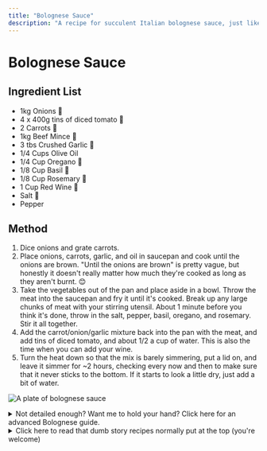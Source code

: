 ```yaml
---
title: "Bolognese Sauce"
description: "A recipe for succulent Italian bolognese sauce, just like my Dad taught me to make."
---
```


# Bolognese Sauce

## Ingredient List

- 1kg Onions 🧅
- 4 x 400g tins of diced tomato 🍅
- 2 Carrots 🥕
- 1kg Beef Mince 🥩
- 3 tbs Crushed Garlic 🧄
- 1/4 Cups Olive Oil
- 1/4 Cup Oregano 🌿
- 1/8 Cup Basil 🌿
- 1/8 Cup Rosemary 🌿
- 1 Cup Red Wine 🍷
- Salt 🧂
- Pepper

## Method

1. Dice onions and grate carrots.
2. Place onions, carrots, garlic, and oil in saucepan and cook until the onions are brown. "Until the onions are brown" is pretty vague, but honestly it doesn't really matter how much they're cooked as long as they aren't burnt. 😊
3. Take the vegetables out of the pan and place aside in a bowl. Throw the meat into the saucepan and fry it until it's cooked. Break up any large chunks of meat with your stirring utensil. About 1 minute before you think it's done, throw in the salt, pepper, basil, oregano, and rosemary. Stir it all together.
4. Add the carrot/onion/garlic mixture back into the pan with the meat, and add tins of diced tomato, and about 1/2 a cup of water. This is also the time when you can add your wine.
5. Turn the heat down so that the mix is barely simmering, put a lid on, and leave it simmer for ~2 hours, checking every now and then to make sure that it never sticks to the bottom. If it starts to look a little dry, just add a bit of water.

![A plate of bolognese sauce](/images/recipes/bolognese_sauce.jpg)

<details>
<summary>
Not detailed enough? Want me to hold your hand? Click here for an advanced Bolognese guide.
</summary>

# More Detailed Recipe

Bolognese sauce is probably the easiest pasta sauce to make, and there are an infinite number of different ways to make it. I love tasting the differences between other people's sauces to my own, and often I don't think theirs is any better or worse than mine, just... different. I've started thinking about Bolognese sauce as a food that exists in some sort of N-dimensional food-space, where the N variables consist of things like how much of each ingredient there is, how you chop them up, how long you cook them for, etc. For example, if I simmer the sauce for 30 minutes, I'll get a wetter, fresher, red sauce. Delicious. If I let it simmer for 5 hours, occasionally topping it up with water when it gets dry, I'll end up with a thicker, richer, dark red sauce. Also delicious. "How long should I simmer it" is only one of the many sliders in the control room of the average pasta-sauce-maker's brain (albiet one of the most impactful ones), and below I will attempt to detail the max and min of a few of these sliders. This way, I not only give you a "recipe for bolognese" but also a comprehensive mapping of the "Bolognese Zone" in the N-dimensional food-space.

## Detailed Ingredients

- Onions 🧅 - To be honest, I always just put in 1kg because that's the size of the big bag at the shops. I'm sure the range here is enormous, but I don't know.
- Diced Tomato 🍅 - Between 2 and 5 400g tins.
- Carrots 🥕 - Between 0 and 4 carrots
- Meat 🥩 - I typically use 1kg Beef Mince. You can use a 1:1 Pork:Beef split if you want.
- Garlic 🧄 - 3 tbs of Crushed Garlic
- Olive Oil 🧈 - Just add enough to coat the vegetables. I only really add it because you can't caramelise onions without it.
- Salt 🧂 - To taste
- Pepper - To taste

For all herbs, I'm yet to hit an upper limit where the pasta becomes bad because there is too much. I've also made pasta when I've been missing one or two of them, and they turned out fine. I do think you need at least one of these three though, or it just won't taste Italian.

- Oregano 🌿
- Basil 🌿
- Rosemary 🌿

Optional Extras:

- Wine 🍷 - 0 to 1/2 a bottle. I normally use none, but that wine flavour can be nice too. Red or white, it doesn't matter. Stop lying to yourself and pretending you can tell the difference. The main difference in pasta sauce is that red wine makes the pasta an appetising dark red.
- Butter 🧈 - Between 0g and 250g of butter and honestly I don't think I could really tell the difference. I don't really think it's worth it.

Optional extras that you shouldn't tell your Italian friends about:

- Cheese 🧀 - Throw a handful of cheddar in there, and don't tell anyone. I dare you.
- Tomato Sauce - Tomato sauce is kinda like tomato paste + sugar, no?
- MSG - To taste. Similar to salt, if you can taste the MSG, you've added too much. One or two teaspoons is enough.
- Chilli Flakes 🌶️ - If you don't want to add a lot of pepper to add some spicy notes, you can use a few chilli flakes instead. If you can tell it's spicy, you've added too much.
- Sugar - I've added sugar before, and so long as you don't notice it's in there, it's fine. It's easy to completely ruin the dish by adding sugar though, and I'd personally rather just caramelise the onions more, and simmer longer to get a richer sauce.

## Detailed Method

1. Chop vegetables:
   - Normally, I dice the onions, grate the carrots, and use crushed garlic. If you want, you can cut the onion into strips for fun. I've never tried doing anything other that grating the carrot, and probably don't want to. You want the carrot to essentially disintegrate so you forget you're eating carrot. If you chopped it finely, I think you'd find chunks of carrot in your mouth and be like "what the heck is this". Also just crush the dang garlic - no point slicing it or doing anything other than the bare minimum because it will also disintegrate.
2. Cook vegetables.
   - This is a major slider in the creation of the sauce, where the two extremes are leaving your vegetables almost raw, and caramelising them into a brown mush. Both are valid ways to cook them, depending on what you want for the sauce. If you want chunky vegetables that still have a crunch, you'll want to cook them less. This can add a bit of freshness to the sauce. If you caramelize them into sludge, you'll have a sweeter sauce, and you won't even be able to tell you're eating vegetables! I like to use a wide pan for cooking so that the moisture can evaporate and the vegetables don't turn into a soup. If the bottom starts to burn, I add a little water to deglaze.
3. Remove vegetables from cooker.
4. Cook meat.
   - Just throw the meat into the cooker by itself.
   - Use a wooden spoon, or whatever you're using to stir it, to break the meat into small pieces as it cooks. You don't want any big chunks.
   - When the meat has been browned, but isn't quite finished, I throw in all the herbs, salt, and pepper.
   - The big slider here is "how much should I cook the mince?". The extremes are: cooking it until it's grey and _just_ cooked, or cooking it until it's almost burnt. While both these options will leave you with a servicable sauce, I heavily lean on the side of cooking it as much as possible and stopping _right_ before the meat starts to burn. You get those tasty crispy chucks of meat, which adds a little extra flavour to the sauce.
5. Simmer.
   - Re-add the vegetables, the crushed tomatos, and anything else you want into the pan to simmer. Use a lid.
   - Another variable the experienced bolognese creator has access to is the moisture level. As the sauce simmers, the moisture will evaporate, but at any point just add more water to bring the sauce to your desired consistency.
   - As I previously mentioned, how long you simmer the sauce for has a huge effect on the final taste of the sauce. Cooking it for ~30 minutes will result in a fresher sauce, but I've simmered mine for ~6 hours before, resulting in an incredibly dark and rich sauce you also might enjoy.
6. Pasta cooking.
   - Salt the damn water. Use _far_ most salt than you'd think. It makes the pasta taste way better.
   - Cook the pasta al dente damn it. When cooking pasta, there is a ~2 minute window when the pasta goes from slightly crunchy to a-little-too-soft. You want to hit this sweet spot. It's really not hard, but if you don't know, just take a piece of pasta out and eat it every 2 minutes to make sure you get it out when it's perfect.

</details>

<details>
<summary>
Click here to read that dumb story recipes normally put at the top (you're welcome)
</summary>

## Optional Story

My Dad is Italian. He has his own (similar) version of this sauce that he's made hundreds and possibly thousands of times over his life. Consequently, I think this bolognese sauce is the single food I've consumed the most of over MY entire life. I can't remember how I learnt how to make this, but I think over ~20 years living in the same house, I unconsciously learned most of the method through imitating my Dad and slowly accumulating tips from him. Then I started cooking it a lot for myself, and I tweaked a couple variables for reasons like: "I can't be bothered buying tomato paste because I'm a cheapskate" and "let's replace this red wine with white cask wine because I'm a cheapskate", etc.

</details>
